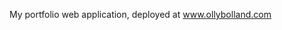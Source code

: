 My portfolio web application, deployed at <a href="https://ollybolland.com/" target="_blank">www.ollybolland.com</a>
